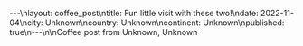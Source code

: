 ---\nlayout: coffee_post\ntitle: Fun little visit with these two!\ndate: 2022-11-04\ncity: Unknown\ncountry: Unknown\ncontinent: Unknown\npublished: true\n---\n\nCoffee post from Unknown, Unknown